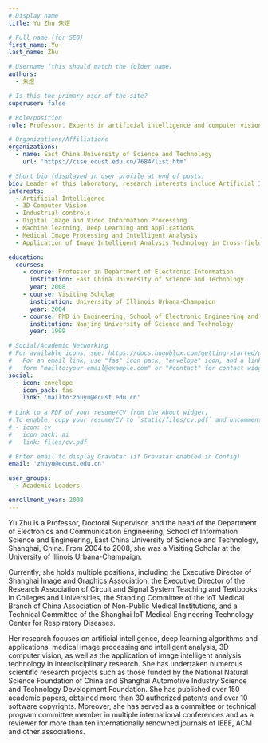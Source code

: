 ```yaml
---
# Display name
title: Yu Zhu 朱煜

# Full name (for SEO)
first_name: Yu
last_name: Zhu

# Username (this should match the folder name)
authors:
  - 朱煜

# Is this the primary user of the site?
superuser: false

# Role/position
role: Professor. Experts in artificial intelligence and computer vision. Lab leader.

# Organizations/Affiliations
organizations:
  - name: East China University of Science and Technology
    url: 'https://cise.ecust.edu.cn/7684/list.htm'

# Short bio (displayed in user profile at end of posts)
bio: Leader of this laboratory, research interests include Artificial Intelligence, Computer Vision, Industrial controls, Digital Image and Video Processing, Machine learning, Deep Learning and Applications.
interests:
  - Artificial Intelligence
  - 3D Computer Vision
  - Industrial controls
  - Digital Image and Video Information Processing
  - Machine learning, Deep Learning and Applications
  - Medical Image Processing and Intelligent Analysis
  - Application of Image Intelligent Analysis Technology in Cross-field Research

education:
  courses:
    - course: Professor in Department of Electronic Information
      institution: East China University of Science and Technology
      year: 2008
    - course: Visiting Scholar
      institution: University of Illinois Urbana-Champaign
      year: 2004
    - course: PhD in Engineering, School of Electronic Engineering and Optoelectronic Technology
      institution: Nanjing University of Science and Technology
      year: 1999

# Social/Academic Networking
# For available icons, see: https://docs.hugoblox.com/getting-started/page-builder/#icons
#   For an email link, use "fas" icon pack, "envelope" icon, and a link in the
#   form "mailto:your-email@example.com" or "#contact" for contact widget.
social:
  - icon: envelope
    icon_pack: fas
    link: 'mailto:zhuyu@ecust.edu.cn'
    
# Link to a PDF of your resume/CV from the About widget.
# To enable, copy your resume/CV to `static/files/cv.pdf` and uncomment the lines below.
# - icon: cv
#   icon_pack: ai
#   link: files/cv.pdf

# Enter email to display Gravatar (if Gravatar enabled in Config)
email: 'zhuyu@ecust.edu.cn'

user_groups:
  - Academic Leaders

enrollment_year: 2008
---
```


Yu Zhu is a Professor, Doctoral Supervisor, and the head of the Department of Electronics and Communication Engineering, School of Information Science and Engineering, East China University of Science and Technology, Shanghai, China. From 2004 to 2008, she was a Visiting Scholar at the University of Illinois Urbana-Champaign.

Currently, she holds multiple positions, including the Executive Director of Shanghai Image and Graphics Association, the Executive Director of the Research Association of Circuit and Signal System Teaching and Textbooks in Colleges and Universities, the Standing Committee of the IoT Medical Branch of China Association of Non-Public Medical Institutions, and a Technical Committee of the Shanghai IoT Medical Engineering Technology Center for Respiratory Diseases.

Her research focuses on artificial intelligence, deep learning algorithms and applications, medical image processing and intelligent analysis, 3D computer vision, as well as the application of image intelligent analysis technology in interdisciplinary research. She has undertaken numerous scientific research projects such as those funded by the National Natural Science Foundation of China and Shanghai Automotive Industry Science and Technology Development Foundation. She has published over 150 academic papers, obtained more than 30 authorized patents and over 10 software copyrights. Moreover, she has served as a committee or technical program committee member in multiple international conferences and as a reviewer for more than ten internationally renowned journals of IEEE, ACM and other associations.
